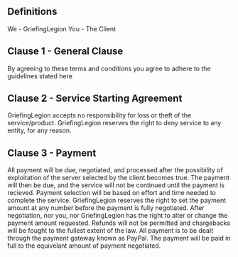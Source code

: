 ## Definitions
We - GriefingLegion
You - The Client

## Clause 1 - General Clause
By agreeing to these terms and conditions you agree to adhere to the guidelines stated here

## Clause 2 - Service Starting Agreement
GriefingLegion accepts no responsibility for loss or theft of the service/product. GriefingLegion reserves the right to deny service to any entity, for any reason.

## Clause 3 - Payment
All payment will be due, negotiated, and processed after the possibility of exploitation of the server selected by the client becomes true. The payment will then be due, and the service will not be continued until the payment is recieved. Payment selection will be based on effort and time needed to complete the service. GriefingLegion reserves the right to set the payment amount at any number before the payment is fully negotiated. After negotiation, nor you, nor GriefingLegion has the right to alter or change the payment amount requested. Refunds will not be permitted and chargebacks will be fought to the fullest extent of the law. All payment is to be dealt through the payment gateway known as PayPal. The payment will be paid in full to the equivelant amount of payment negotiated.
